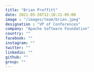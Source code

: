 ```yaml
---
title: "Brian Proffitt"
date: 2021-05-26T12:10:21-05:00
image : "/images/team/brian.jpeg"
designation : "VP of Conferences"
company: "Apache Software Foundation"
country: ""
facebook: ""
instagram: ""
twitter: ""
linkedin: ""
github: ""
group: ""
---
```


